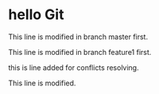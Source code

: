 # hello Git

This line is modified in branch master first.

This line is modified in branch feature1 first.

this is line added for conflicts resolving.

This line is modified.
